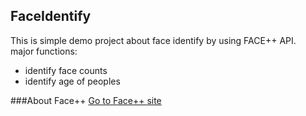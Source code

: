 ## FaceIdentify

This is simple demo project about face identify by using FACE++ API.<br>
major functions:
* identify face counts
* identify age of peoples


###About Face++
[Go to Face++ site](http://www.faceplusplus.com.cn/ "点击进入face++的网站")<br>




